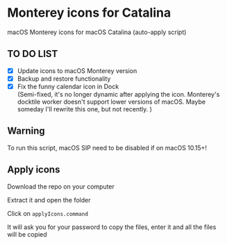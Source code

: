 # Monterey icons for Catalina 

macOS Monterey icons for macOS Catalina (auto-apply script)


## TO DO LIST

- [x] Update icons to macOS Monterey version
- [x] Backup and restore functionality
- [x] Fix the funny calendar icon in Dock <br>
 (Semi-fixed, it's no longer dynamic after applying the icon. Monterey's docktile worker doesn't support lower versions of macOS. Maybe someday I'll rewrite this one, but not recently. )

## Warning

To run this script, macOS SIP need to be disabled if on macOS 10.15+!

## Apply icons

Download the repo on your computer

Extract it and open the folder

Click on ``applyIcons.command``

It will ask you for your password to copy the files, enter it and all the files will be copied

